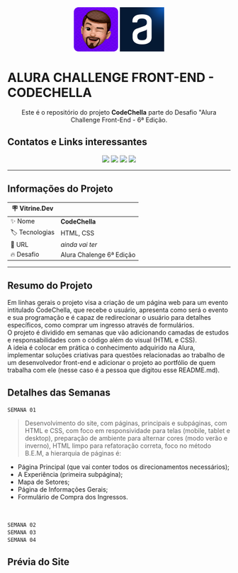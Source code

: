 <div align="center">
    <img src="./img/pedro_memoji.png" width="100" alt="icon de pedro">
    <img src="./img/favicon.1647533642.ico" width="100">
</div>

# **ALURA CHALLENGE FRONT-END - CODECHELLA**

<div class="subtitulo" align="center">
    Este é o repositório do projeto <b>CodeChella</b> parte do Desafio "Alura Challenge Front-End - 6ª Edição.
</div>

 ## **Contatos e Links interessantes**
 <div align="center">
   <a href="mailto:pedro.viniciusacm@gmail.com" target="_blank"><img src="https://img.shields.io/badge/Gmail-D14836?style=for-the-badge&logo=gmail&logoColor=white"></a>
   <a href="https://wa.me/5581992874343" target="blank"><img src="https://img.shields.io/badge/WhatsApp-25D366?style=for-the-badge&logo=whatsapp&logoColor=white"></a>
   <a href="https://www.behance.net/pedrofelixg" target="_blank"><img src="https://img.shields.io/badge/-Behance-blue?style=for-the-badge&logo=behance&logoColor=white"></a>
   <a href="www.linkedin.com/in/pedrofelixgonçalves" target="_blank"><img src="https://img.shields.io/badge/LinkedIn-0077B5?style=for-the-badge&logo=linkedin&logoColor=white"></a>
 </div>

-------------------------------------------------

## **Informações do Projeto**
| :placard:  Vitrine.Dev |     |
| -------------  | --- |
| :sparkles: Nome        | **CodeChella**
| :label: Tecnologias | HTML, CSS
| :rocket: URL         | _ainda vai ter_
| :fire: Desafio     | Alura Chalenge 6ª Edição

----------------------------------------------

## **Resumo do Projeto**
Em linhas gerais o projeto visa a criação de um página web para um evento intitulado CodeChella, que recebe o usuário, apresenta como será o evento e sua programação e é capaz de redirecionar o usuário para detalhes específicos, como comprar um ingresso através de formulários.<br>
O projeto é dividido em semanas que vão adicionando camadas de estudos e responsabilidades com o código além do visual (HTML e CSS).<br>
A ideia é colocar em prática o conhecimento adquirido na Alura, implementar soluções criativas para questões relacionadas ao trabalho de um desenvolvedor front-end e adicionar o projeto ao portfólio de quem trabalha com ele (nesse caso é a pessoa que digitou esse README.md).

## **Detalhes das Semanas**
`SEMANA 01`
> Desenvolvimento do site, com páginas, principais e subpáginas, com HTML e CSS, com foco em responsividade para telas (mobile, tablet e desktop), preparação de ambiente para alternar cores (modo verão e inverno), HTML limpo para refatoração correta, foco no método B.E.M, a hierarquia de páginas é:<br>
- Página Principal (que vai conter todos os direcionamentos necessários);
- A Experiência (primeira subpágina);
- Mapa de Setores;
- Página de Informações Gerais;
- Formulário de Compra dos Ingressos.
<br>

`SEMANA 02`
<br>
`SEMANA 03`
<br>
`SEMANA 04`

## **Prévia do Site**